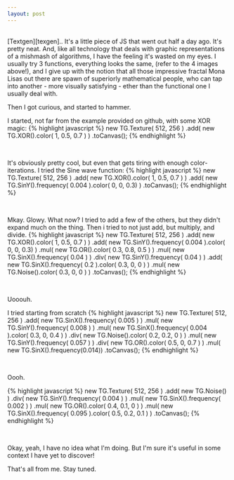 ```yaml
---
layout: post
---
```

<div class="textures-intro"></div>
<br>
[Textgen][texgen].. It's a little piece of JS that went out half a day ago.
It's pretty neat. And, like all technology that deals with graphic
representations of a mishmash of algorithms, I have the feeling
it's wasted on my eyes. I usually try 3 functions, everything
looks the same, (refer to the 4 images above!), and I give up
with the notion that all those impressive fractal Mona Lisas out there
are spawn of superiorly mathematical people, who can tap into another -
more visually satisfying - ether than the functional one I usually deal with.

Then I got curious, and started to hammer.

I started, not far from the example provided on github, with some XOR magic:
{% highlight javascript %}
  new TG.Texture( 512, 256 )
    .add( new TG.XOR().color( 1, 0.5, 0.7 ) )
    .toCanvas();
{% endhighlight %}
<div id="texture-5"></div>
<br>

It's obviously pretty cool, but even that gets tiring with enough color-iterations. I tried the Sine wave function:
{% highlight javascript %}
  new TG.Texture( 512, 256 )
    .add( new TG.XOR().color( 1, 0.5, 0.7 ) )
    .add( new TG.SinY().frequency( 0.004 ).color( 0, 0, 0.3) )
    .toCanvas();
{% endhighlight %}
<div id="texture-6"></div>
<br>

Mkay. Glowy. What now?
I tried to add a few of the others, but they didn't expand much on the thing. Then i tried to not just add, but multiply, and divide.
{% highlight javascript %}
  new TG.Texture( 512, 256 )
    .add( new TG.XOR().color( 1, 0.5, 0.7 ) )
    .add( new TG.SinY().frequency( 0.004 ).color( 0, 0, 0.3) )
    .mul( new TG.OR().color( 0.3, 0.8, 0.5 ) )
    .mul( new TG.SinX().frequency( 0.04 ) )
    .div( new TG.SinY().frequency( 0.04 ) )
    .add( new TG.SinX().frequency( 0.2 ).color( 0.3, 0, 0 ) )
    .mul( new TG.Noise().color( 0.3, 0, 0 ) )
    .toCanvas();
{% endhighlight %}
<div id="texture-7"></div>
<br>

Uooouh.

I tried starting from scratch
{% highlight javascript %}
new TG.Texture( 512, 256 )
  .add( new TG.SinX().frequency( 0.005 ) )
  .mul( new TG.SinY().frequency( 0.008 ) )
  .mul( new TG.SinX().frequency( 0.004 ).color( 0.3, 0, 0.4 ) )
  .div( new TG.Noise().color( 0.2, 0.2, 0 ) )
  .mul( new TG.SinY().frequency( 0.057 ) )
  .div( new TG.OR().color( 0.5, 0, 0.7 ) )
  .mul( new TG.SinX().frequency(0.014))
  .toCanvas();
{% endhighlight %}
<div id="texture-8"></div>
<br>

Oooh.

{% highlight javascript %}
new TG.Texture( 512, 256 )
  .add( new TG.Noise() )
  .div( new TG.SinY().frequency( 0.004 ) )
  .mul( new TG.SinX().frequency( 0.002 ) )
  .mul( new TG.OR().color( 0.4, 0.1, 0 ) )
  .mul( new TG.SinX().frequency( 0.095 ).color( 0.5, 0.2, 0.1 ) )
  .toCanvas();
{% endhighlight %}
<div id="texture-9"></div>
<br>

Okay, yeah, I have no idea what I'm doing.
But I'm sure it's useful in some context I have yet to discover!

That's all from me. Stay tuned.

<script src="https://ajax.googleapis.com/ajax/libs/jquery/2.1.3/jquery.min.js"></script>
<script src="/assets/js/texgen.min.js"></script>
<script>
var texture = new TG.Texture( 128, 128 )
  .add( new TG.XOR().color( 1, 0.5, 0.7 ) )
  .add( new TG.XOR().color( 1, 0.7, 0.3 ) )
  .add( new TG.Noise().color( 0.2, 0.1, 0.1 ) )
  .mul( new TG.SinY().frequency( 0.007 ).color( 0.5, 0, 0 ) )
  .toCanvas();

var texture2 = new TG.Texture( 128, 128 )
  .add( new TG.SinX().frequency( 0.004 ).color( 0.3, 0, 0 ) )
  .add( new TG.Noise().color( 0.1, 0.1, 0.2 ) )
  .add( new TG.XOR().color( 1, -0.3, 0.2 ) )
  .toCanvas();

var texture3 = new TG.Texture( 128, 128 )
  .add( new TG.SinY().frequency( 0.004 ).color( 0, 0, 0.3))
  .add( new TG.XOR().color( 0.5, 0.5, 1 ) )
  .add( new TG.Noise().color( 0.2, 0.1, 0.1 ) )
  .toCanvas();

var texture4 = new TG.Texture( 128, 128 )
  .add( new TG.SinY().frequency( 0.004 ).color( 0.3, 0, 0))
  .add( new TG.XOR().color( 1, 1, 0 ) )
  .add( new TG.Noise().color( 0.2, 0.1, 0.1 ) )
  .toCanvas();

var baseTex = new TG.Texture( 512, 256 )
    .add( new TG.XOR().color( 1, 0.5, 0.7 ) )
var texture5 = baseTex.toCanvas();

baseTex = baseTex.add( new TG.SinY().frequency( 0.003 ).color( 0, 0, 0.7) )

var texture6= baseTex.toCanvas();

baseTex = baseTex
  .mul( new TG.OR().color( 0.3, 0.8, 0.5 ) )
  .mul( new TG.SinX().frequency( 0.04 ) )
  .div( new TG.SinY().frequency( 0.04 ) )
  .add( new TG.SinX().frequency( 0.2 ).color( 0.3, 0, 0 ) )
  .mul( new TG.Noise().color( 0.3, 0, 0 ) )

var texture7 = baseTex.toCanvas();

var texture8 = new TG.Texture( 512, 256 )
  .add( new TG.SinX().frequency( 0.005 ) )
  .mul( new TG.SinY().frequency( 0.008 ) )
  .mul( new TG.SinX().frequency( 0.004 ).color( 0.3, 0, 0.4 ) )
  .div( new TG.Noise().color( 0.2, 0.2, 0 ) )
  .mul( new TG.SinY().frequency( 0.057 ) )
  .div( new TG.OR().color( 0.3, 0, 0.5 ) )
  .mul( new TG.SinX().frequency(0.014))
  .toCanvas();

var texture9 = new TG.Texture( 512, 256 )
  .add( new TG.Noise() )
  .div( new TG.SinY().frequency( 0.004 ) )
  .mul( new TG.SinX().frequency( 0.002 ) )
  .mul( new TG.OR().color( 0.4, 0.1, 0 ) )
  .mul( new TG.SinX().frequency( 0.095 ).color( 0.5, 0.2, 0.1 ) )
  .toCanvas();

$(".textures-intro").append( texture );
$(".textures-intro").append( texture2 );
$(".textures-intro").append( texture3 );
$(".textures-intro").append( texture4 );
$("#texture-5").append( texture5 );
$("#texture-6").append( texture6 );
$("#texture-7").append( texture7 );
$("#texture-8").append( texture8 );
$("#texture-9").append( texture9 );


</script>

[texgen]: https://github.com/mrdoob/texgen.js
